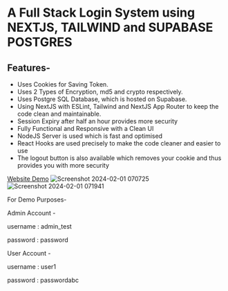 # A Full Stack Login System using NEXTJS, TAILWIND and SUPABASE POSTGRES
## Features-
- Uses Cookies for Saving Token.
- Uses 2 Types of Encryption, md5 and crypto respectively.
- Uses Postgre SQL Database, which is hosted on Supabase.
- Using NextJS with ESLint, Tailwind and NextJS App Router to keep the code clean and maintainable.
- Session Expiry after half an hour provides more security
- Fully Functional and Responsive with a Clean UI
- NodeJS Server is used which is fast and optimised
- React Hooks are used precisely to make the code cleaner and easier to use
- The logout button is also available which removes your cookie and thus provides you with more security

[Website Demo](https://login-system-blue.vercel.app/)
![Screenshot 2024-02-01 070725](https://github.com/Sujas-Aggarwal/login-system/assets/122120461/a702e9b8-aa2c-4e37-88ab-91afef3c2359)
![Screenshot 2024-02-01 071941](https://github.com/Sujas-Aggarwal/login-system/assets/122120461/fe93083d-b9dc-48a1-a942-890681e94f7f)

For Demo Purposes-


Admin Account - 

username : admin_test

password : password


User Account - 

username : user1

password : passwordabc
